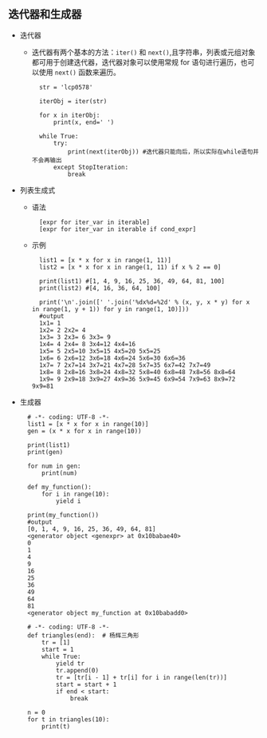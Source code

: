 ## 迭代器和生成器
- 迭代器
	- 迭代器有两个基本的方法：`iter()` 和 `next()`,且字符串，列表或元组对象都可用于创建迭代器，迭代器对象可以使用常规 for 语句进行遍历，也可以使用 `next()` 函数来遍历。

			str = 'lcp0578'

            iterObj = iter(str)

            for x in iterObj:
                print(x, end=' ')

            while True:
                try:
                    print(next(iterObj)) #迭代器只能向后，所以实际在while语句并不会再输出
                except StopIteration:
                    break
- 列表生成式
	- 语法
	
    		[expr for iter_var in iterable] 
			[expr for iter_var in iterable if cond_expr]
	- 示例
	
    		list1 = [x * x for x in range(1, 11)]
            list2 = [x * x for x in range(1, 11) if x % 2 == 0]

            print(list1) #[1, 4, 9, 16, 25, 36, 49, 64, 81, 100]
            print(list2) #[4, 16, 36, 64, 100]
            
            print('\n'.join([' '.join('%dx%d=%2d' % (x, y, x * y) for x in range(1, y + 1)) for y in range(1, 10)]))
            #output
            1x1= 1
            1x2= 2 2x2= 4
            1x3= 3 2x3= 6 3x3= 9
            1x4= 4 2x4= 8 3x4=12 4x4=16
            1x5= 5 2x5=10 3x5=15 4x5=20 5x5=25
            1x6= 6 2x6=12 3x6=18 4x6=24 5x6=30 6x6=36
            1x7= 7 2x7=14 3x7=21 4x7=28 5x7=35 6x7=42 7x7=49
            1x8= 8 2x8=16 3x8=24 4x8=32 5x8=40 6x8=48 7x8=56 8x8=64
            1x9= 9 2x9=18 3x9=27 4x9=36 5x9=45 6x9=54 7x9=63 8x9=72 9x9=81
- 生成器
	
        # -*- coding: UTF-8 -*-
        list1 = [x * x for x in range(10)]
        gen = (x * x for x in range(10))

        print(list1)
        print(gen)

        for num in gen:
            print(num)

        def my_function():
            for i in range(10):
                yield i

        print(my_function())
        #output
        [0, 1, 4, 9, 16, 25, 36, 49, 64, 81]
        <generator object <genexpr> at 0x10babae40>
        0
        1
        4
        9
        16
        25
        36
        49
        64
        81
        <generator object my_function at 0x10babadd0>
        
        # -*- coding: UTF-8 -*-
        def triangles(end):  # 杨辉三角形
            tr = [1]
            start = 1
            while True:
                yield tr
                tr.append(0)
                tr = [tr[i - 1] + tr[i] for i in range(len(tr))]
                start = start + 1
                if end < start:
                    break

        n = 0
        for t in triangles(10):
            print(t)
